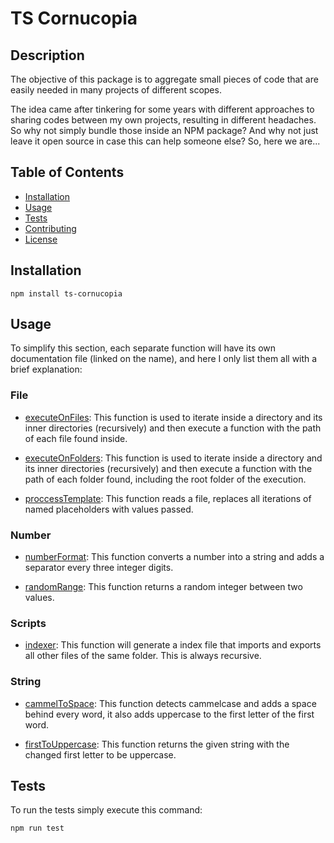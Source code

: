 # TS Cornucopia

## Description

The objective of this package is to aggregate small pieces of code that are easily needed in many projects of different scopes.

The idea came after tinkering for some years with different approaches to sharing codes between my own projects, resulting in different headaches. So why not simply bundle those inside an NPM package? And why not just leave it open source in case this can help someone else? So, here we are...

## Table of Contents

-   [Installation](#installation)
-   [Usage](#usage)
-   [Tests](#tests)
-   [Contributing](/CONTRIBUTING.md)
-   [License](/LICENSE.md)

## Installation

```
npm install ts-cornucopia
```

## Usage

To simplify this section, each separate function will have its own documentation file (linked on the name), and here I only list them all with a brief explanation:

### File

-   [executeOnFiles](docs/file/executeOnFiles.md): This function is used to iterate inside a directory and its inner directories (recursively) and then execute a function with the path of each file found inside.

-   [executeOnFolders](docs/file/executeOnFolders.md): This function is used to iterate inside a directory and its inner directories (recursively) and then execute a function with the path of each folder found, including the root folder of the execution.

-   [proccessTemplate](docs/file/proccessTemplate.md): This function reads a file, replaces all iterations of named placeholders with values passed.

### Number

-   [numberFormat](docs/number/numberFormat.md): This function converts a number into a string and adds a separator every three integer digits.

-   [randomRange](docs/number/randomRange.md): This function returns a random integer between two values.

### Scripts

-   [indexer](docs/scripts/indexer.md): This function will generate a index file that imports and exports all other files of the same folder. This is always recursive.

### String

-   [cammelToSpace](docs/string/cammelToSpace.md): This function detects cammelcase and adds a space behind every word, it also adds uppercase to the first letter of the first word.

-   [firstToUppercase](docs/string/firstToUppercase.md): This function returns the given string with the changed first letter to be uppercase.

## Tests

To run the tests simply execute this command:

```
npm run test
```
